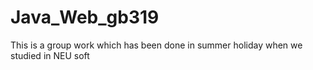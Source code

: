 # Java_Web_gb319
This is a group work which has been done in summer holiday when we studied in NEU soft
